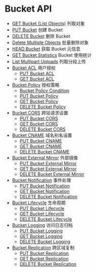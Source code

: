 ---
---

# Bucket API

- [GET Bucket (List Objects)](get.html) 列取对象
- [PUT Bucket](put.html) 创建 Bucket
- [DELETE Bucket](delete.html) 删除 Bucket
- [Delete Multiple Objects](delete_multiple.html) 批量删除对象
- [HEAD Bucket](head.html) 获取 Bucket 元信息
- [GET Bucket Statistics](get_stats.html) Bucket 使用统计
- [List Multipart Uploads](list_multipart_uploads.html) 列取分段上传
- [Bucket ACL](acl/index.html) 用户授权
  - [PUT Bucket ACL](acl/put_acl.html)
  - [GET Bucket ACL](acl/get_acl.html)
- [Bucket Policy](policy/index.html) 授权策略
  - [Bucket Policy Condition](policy/policy_condition.html)
  - [PUT Bucket Policy](policy/put_policy.html)
  - [GET Bucket Policy](policy/get_policy.html)
  - [DELETE Bucket Policy](policy/delete_policy.html)
- [Bucket CORS](cors/index.html) 跨站请求设置
  - [PUT Bucket CORS](cors/put_cors.html)
  - [GET Bucket CORS](cors/get_cors.html)
  - [DELETE Bucket CORS](cors/delete_cors.html)
- [Bucket CNAME](cname/index.html) 域名别名设置
  - [PUT Bucket CNAME](cname/put_cname.html)
  - [GET Bucket CNAME](cname/get_cname.html)
  - [DELETE Bucket CNAME](cname/delete_cname.html)
- [Bucket External Mirror](external_mirror/index.html) 外部镜像
  - [PUT Bucket External Mirror](external_mirror/put_external_mirror.html)
  - [GET Bucket External Mirror](external_mirror/get_external_mirror.html)
  - [DELETE Bucket External Mirror](external_mirror/delete_external_mirror.html)
- [Bucket Notification](notification/index.html) 事件处理
  - [PUT Bucket Notification](notification/put_notification.html)
  - [GET Bucket Notification](notification/get_notification.html)
  - [DELETE Bucket Notification](notification/delete_notification.html)
- [Bucket Lifecycle](lifecycle/index.html) 生命周期
  - [PUT Bucket Lifecycle](lifecycle/put_lifecycle.html)
  - [GET Bucket Lifecycle](lifecycle/get_lifecycle.html)
  - [DELETE Bucket Lifecycle](lifecycle/delete_lifecycle.html)
- [Bucket Logging](logging/index.html) 访问日志归档
  - [PUT Bucket Logging](logging/put_logging.html)
  - [GET Bucket Logging](logging/get_logging.html)
  - [DELETE Bucket Logging](logging/delete_logging.html)
- [Bucket Replication](replication/index.html) 跨区域复制
  - [PUT Bucket Replication](replication/put_replication.html)
  - [GET Bucket Replication](replication/get_replication.html)
  - [DELETE Bucket Replication](replication/delete_replication.html)
